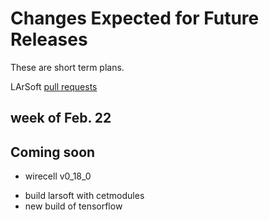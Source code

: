 # Changes Expected for Future Releases

These are short term plans.

LArSoft [pull requests](https://github.com/orgs/LArSoft/projects/2)

## week of Feb. 22

## Coming soon

-   wirecell v0_18_0

<!-- -->

-   build larsoft with cetmodules
-   new build of tensorflow
